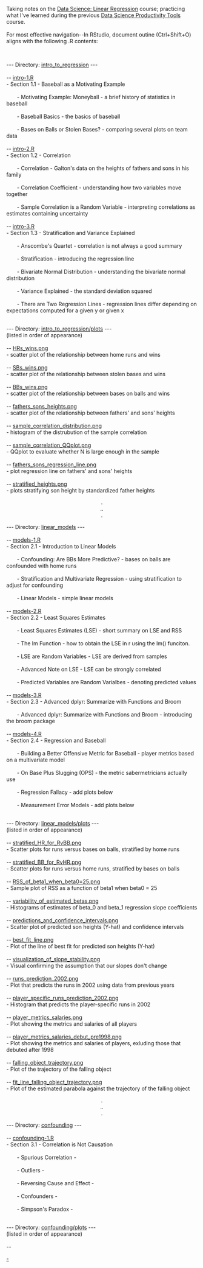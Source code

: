 <p>Taking notes on the <a href="https://www.edx.org/course/data-science-linear-regression">Data Science: Linear Regression</a> course; practicing what I've learned during the previous <a href="https://www.edx.org/course/data-science-productivity-tools">Data Science Productivity Tools</a> course.<br>
<br>
For most effective navigation--In RStudio, document outine (Ctrl+Shift+O) aligns with the following .R contents:<br></p>
<br>
<p>--- Directory: <a href="https://github.com/DiaLeor/linear-regression/blob/main/intro_to_regression">intro_to_regression</a> ---<br>
<br>
-- <a href="https://github.com/DiaLeor/linear-regression/blob/main/intro_to_regression/intro-1.R">intro-1.R</a><br>
- Section 1.1 - Baseball as a Motivating Example<br>
<br>
&emsp;&emsp;- Motivating Example: Moneyball - a brief history of statistics in baseball<br>
&emsp;&emsp;<br>
&emsp;&emsp;- Baseball Basics - the basics of baseball<br>
&emsp;&emsp;<br>
&emsp;&emsp;- Bases on Balls or Stolen Bases? - comparing several plots on team data<br>
&emsp;&emsp;<br>
-- <a href="https://github.com/DiaLeor/linear-regression/blob/main/intro_to_regression/intro-2.R">intro-2.R</a><br>
- Section 1.2 - Correlation<br>
<br>
&emsp;&emsp;- Correlation - Galton's data on the heights of fathers and sons in his family<br>
&emsp;&emsp;<br>
&emsp;&emsp;- Correlation Coefficient - understanding how two variables move together<br>
&emsp;&emsp;<br>
&emsp;&emsp;- Sample Correlation is a Random Variable - interpreting correlations as estimates containing uncertainty<br>
&emsp;&emsp;<br>
-- <a href="https://github.com/DiaLeor/linear-regression/blob/main/intro_to_regression/intro-3.R">intro-3.R</a><br>
- Section 1.3 - Stratification and Variance Explained<br>
&emsp;&emsp;<br>
&emsp;&emsp;- Anscombe's Quartet - correlation is not always a good summary<br>
&emsp;&emsp;<br>
&emsp;&emsp;- Stratification - introducing the regression line<br>
&emsp;&emsp;<br>
&emsp;&emsp;- Bivariate Normal Distribution - understanding the bivariate normal distribution<br>
&emsp;&emsp;<br>
&emsp;&emsp;- Variance Explained - the standard deviation squared<br>
&emsp;&emsp;<br>
&emsp;&emsp;- There are Two Regression Lines - regression lines differ depending on expectations computed for a given y or given x<br>
&emsp;&emsp;<br></p>
<p>--- Directory: <a href="https://github.com/DiaLeor/linear-regression/tree/main/intro_to_regression/plots">intro_to_regression/plots</a> ---<br>
(listed in order of appearance)<br>
<br>
-- <a href="https://github.com/DiaLeor/linear-regression/tree/main/intro_to_regression/plots/HRs_wins.png">HRs_wins.png</a><br>
- scatter plot of the relationship between home runs and wins<br>
<br>
-- <a href="https://github.com/DiaLeor/linear-regression/tree/main/intro_to_regression/plots/SBs_wins.png">SBs_wins.png</a><br>
- scatter plot of the relationship between stolen bases and wins<br>
<br>
-- <a href="https://github.com/DiaLeor/linear-regression/tree/main/intro_to_regression/plots/BBs_wins.png">BBs_wins.png</a><br>
- scatter plot of the relationship between bases on balls and wins<br>
<br>
-- <a href="https://github.com/DiaLeor/linear-regression/tree/main/intro_to_regression/plots/fathers_sons_heights.png">fathers_sons_heights.png</a><br>
- scatter plot of the relationship between fathers' and sons' heights<br>
<br>
-- <a href="https://github.com/DiaLeor/linear-regression/tree/main/intro_to_regression/plots/sample_correlation_distribution.png">sample_correlation_distribution.png</a><br>
- histogram of the distrubution of the sample correlation<br>
<br>
-- <a href="https://github.com/DiaLeor/linear-regression/tree/main/intro_to_regression/plots/sample_correlation_QQplot.png">sample_correlation_QQplot.png</a><br>
- QQplot to evaluate whether N is large enough in the sample<br>
<br>
-- <a href="https://github.com/DiaLeor/linear-regression/tree/main/intro_to_regression/plots/fathers_sons_regression_line.png">fathers_sons_regression_line.png</a><br>
- plot regression line on fathers' and sons' heights<br>
<br>
-- <a href="https://github.com/DiaLeor/linear-regression/tree/main/intro_to_regression/plots/stratified_heights.png">stratified_heights.png</a><br>
- plots stratifying son height by standardized father heights<br></p>
<center>.<br>
..<br>
.<br></center></p>
<p>--- Directory: <a href="https://github.com/DiaLeor/linear-regression/tree/main/intro_to_regression/plots/linear_models.png">linear_models</a> ---<br>
<br>
-- <a href="https://github.com/DiaLeor/linear-regression/blob/main/linear_models/models-1.R">models-1.R</a><br>
- Section 2.1 - Introduction to Linear Models<br>
<br>
&emsp;&emsp;- Confounding: Are BBs More Predictive? - bases on balls are confounded with home runs<br>
&emsp;&emsp;<br>
&emsp;&emsp;- Stratification and Multivariate Regression - using stratification to adjust for confounding<br>
&emsp;&emsp;<br>
&emsp;&emsp;- Linear Models - simple linear models<br>
&emsp;&emsp;<br>
-- <a href="https://github.com/DiaLeor/linear-regression/blob/main/linear_models/models-2.R">models-2.R</a><br>
- Section 2.2 - Least Squares Estimates<br>
<br>
&emsp;&emsp;- Least Squares Estimates (LSE) - short summary on LSE and RSS<br>
&emsp;&emsp;<br>
&emsp;&emsp;- The lm Function - how to obtain the LSE in r using the lm() funciton.<br>
&emsp;&emsp;<br>
&emsp;&emsp;- LSE are Random Variables - LSE are derived from samples<br>
&emsp;&emsp;<br>
&emsp;&emsp;- Advanced Note on LSE - LSE can be strongly correlated<br>
&emsp;&emsp;<br>
&emsp;&emsp;- Predicted Variables are Random Varialbes - denoting predicted values<br>
&emsp;&emsp;<br>
-- <a href="https://github.com/DiaLeor/linear-regression/blob/main/linear_models/models-3.R">models-3.R</a><br>
- Section 2.3 - Advanced dplyr: Summarize with Functions and Broom<br>
<br>
&emsp;&emsp;- Advanced dplyr: Summarize with Functions and Broom - introducing the broom package<br>
<br>
-- <a href="https://github.com/DiaLeor/linear-regression/blob/main/linear_models/models-4.R">models-4.R</a><br>
- Section 2.4 - Regression and Baseball<br>
<br>
&emsp;&emsp;- Building a Better Offensive Metric for Baseball - player metrics based on a multivariate model<br>
&emsp;&emsp;<br>
&emsp;&emsp;- On Base Plus Slugging (OPS) - the metric sabermetricians actually use<br>
&emsp;&emsp;<br>
&emsp;&emsp;- Regression Fallacy - add plots below<br>
&emsp;&emsp;<br>
&emsp;&emsp;- Measurement Error Models - add plots below<br>
&emsp;&emsp;<br></p>
<p>--- Directory: <a href="https://github.com/DiaLeor/linear-regression/tree/main/linear_models/plots">linear_models/plots</a> ---<br>
(listed in order of appearance)<br>
<br>
-- <a href="https://github.com/DiaLeor/linear-regression/tree/main/linear_models/plots/stratified_HR_for_RvBB.png">stratified_HR_for_RvBB.png</a><br>
- Scatter plots for runs versus bases on balls, stratified by home runs<br>
<br>
-- <a href="https://github.com/DiaLeor/linear-regression/tree/main/linear_models/plots/stratified_BB_for_RvHR.png">stratified_BB_for_RvHR.png</a><br>
- Scatter plots for runs versus home runs, stratified by bases on balls<br>
<br>
-- <a href="https://github.com/DiaLeor/linear-regression/tree/main/linear_models/plots/RSS_of_beta1_when_beta0=25.png">RSS_of_beta1_when_beta0=25.png</a><br>
- Sample plot of RSS as a function of beta1 when beta0 = 25<br>
<br>
-- <a href="https://github.com/DiaLeor/linear-regression/tree/main/linear_models/plots/variability_of_estimated_betas.png">variability_of_estimated_betas.png</a><br>
- Histograms of estimates of beta_0 and beta_1 regression slope coefficients<br>
<br>
-- <a href="https://github.com/DiaLeor/linear-regression/tree/main/linear_models/plots/predictions_and_confidence_intervals.png">predictions_and_confidence_intervals.png</a><br>
- Scatter plot of predicted son heights (Y-hat) and confidence intervals<br>
<br>
-- <a href="https://github.com/DiaLeor/linear-regression/tree/main/linear_models/plots/best_fit_line.png">best_fit_line.png</a><br>
- Plot of the line of best fit for predicted son heights (Y-hat)<br>
<br>
-- <a href="https://github.com/DiaLeor/linear-regression/tree/main/linear_models/plots/visualization_of_slope_stability.png">visualization_of_slope_stability.png</a><br>
- Visual confirming the assumption that our slopes don't change<br>
<br>
-- <a href="https://github.com/DiaLeor/linear-regression/tree/main/linear_models/plots/runs_prediction_2002.png">runs_prediction_2002.png</a><br>
- Plot that predicts the runs in 2002 using data from previous years<br>
<br>
-- <a href="https://github.com/DiaLeor/linear-regression/tree/main/linear_models/plots/player_specific_runs_prediction_2002.png">player_specific_runs_prediction_2002.png</a><br>
- Histogram that predicts the player-specific runs in 2002<br>
<br>
-- <a href="https://github.com/DiaLeor/linear-regression/tree/main/linear_models/plots/player_metrics_salaries.png">player_metrics_salaries.png</a><br>
- Plot showing the metrics and salaries of all players<br>
<br>
-- <a href="https://github.com/DiaLeor/linear-regression/tree/main/linear_models/plots/player_metrics_salaries_debut_pre1998.png">player_metrics_salaries_debut_pre1998.png</a><br>
- Plot showing the metrics and salaries of players, exluding those that debuted after 1998<br>
<br>
-- <a href="https://github.com/DiaLeor/linear-regression/tree/main/linear_models/plots/falling_object_trajectory.png">falling_object_trajectory.png</a><br>
- Plot of the trajectory of the falling object<br>
<br>
-- <a href="https://github.com/DiaLeor/linear-regression/tree/main/linear_models/plots/fit_line_falling_object_trajectory.png">fit_line_falling_object_trajectory.png</a><br>
- Plot of the estimated parabola against the trajectory of the falling object<br>
<center>.<br>
..<br>
.<br></center></p>
<p>--- Directory: <a href="https://github.com/DiaLeor/linear-regression/tree/main/confounding">confounding</a> ---<br>
<br>
-- <a href="https://github.com/DiaLeor/linear-regression/blob/main/confounding/confounding-1.R">confounding-1.R</a><br>
- Section 3.1 - Correlation is Not Causation<br>
<br>
&emsp;&emsp;- Spurious Correlation -<br>
&emsp;&emsp;<br>
&emsp;&emsp;- Outliers -<br>
&emsp;&emsp;<br>
&emsp;&emsp;- Reversing Cause and Effect -<br>
&emsp;&emsp;<br>
&emsp;&emsp;- Confounders -<br>
&emsp;&emsp;<br>
&emsp;&emsp;- Simpson's Paradox -<br>
<br></p>
<p>--- Directory: <a href="https://github.com/DiaLeor/linear-regression/tree/main/confounding/plots">confounding/plots</a> ---<br>
(listed in order of appearance)<br>
<br>
--<a href=""><br></p>
-
